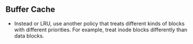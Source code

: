 ## Buffer Cache

- Instead or LRU, use another policy that treats different kinds of blocks with different priorities. For example, treat inode blocks differently than data blocks.
